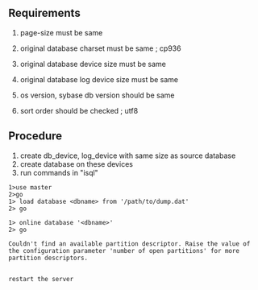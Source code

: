 ## Requirements
1. page-size must be same   
2. original database charset must be same   ; cp936
3. original database device size must be same  
4. original database log device size must be same  
5. os version, sybase db version should be same

6. sort order should be checked ; utf8

## Procedure
1. create db_device, log_device with same size as source database
2. create database <dbname> on these devices
3. run commands in "isql"  


```
1>use master
2>go
1> load database <dbname> from '/path/to/dump.dat'
2> go

1> online database '<dbname>'
2> go

Couldn't find an available partition descriptor. Raise the value of the configuration parameter 'number of open partitions' for more partition descriptors.


restart the server 
```
